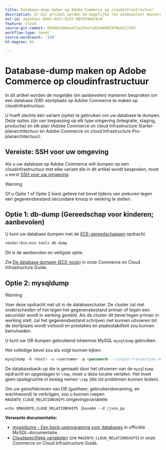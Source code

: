 ```yaml
---
title: Database-dump maken op Adobe Commerce op cloudinfrastructuur
description: In dit artikel worden de mogelijke (en aanbevolen) manieren besproken om een database (DB)-stortplaats op Adobe Commerce te maken op cloudinfrastructuur.
exl-id: 4a2e54ac-8d65-4e51-8337-08f9748dc6c0
feature: Cloud
source-git-commit: 0948b2a94ee4f2a355e7c024a09929f0ad223783
workflow-type: tm+mt
source-wordcount: '329'
ht-degree: 0%

---
```


# Database-dump maken op Adobe Commerce op cloudinfrastructuur

In dit artikel worden de mogelijke (en aanbevolen) manieren besproken om een database (DB)-stortplaats op Adobe Commerce te maken op cloudinfrastructuur.

U hoeft slechts één variant (optie) te gebruiken om uw database te dumpen. Deze opties zijn van toepassing op elk type omgeving (integratie, staging, productie) en elk plan (Adobe Commerce on cloud Infrastructure Starter-planarchitectuur en Adobe Commerce on cloud Infrastructure Pro-planarchitectuur).

## Vereiste: SSH voor uw omgeving

Als u uw database op Adobe Commerce wilt dumpen op een cloudinfrastructuur met elke variant die in dit artikel wordt besproken, moet u eerst [SSH voor uw omgeving](https://experienceleague.adobe.com/docs/commerce-cloud-service/user-guide/develop/secure-connections.html).

>[!WARNING]
>
>Of u Optie 1 of Optie 2 kiest gelieve het bevel tijdens van piekuren tegen een gegevensbestand secundaire knoop in werking te stellen.

## Optie 1: db-dump (**Gereedschap voor kinderen; aanbevolen**)

U kunt uw database dumpen met de [ECE-gereedschappen](https://experienceleague.adobe.com/docs/commerce-cloud-service/user-guide/dev-tools/ece-tools/update-package.html) opdracht:

```php
vendor/bin/ece-tools db-dump
```

Dit is de aanbevolen en veiligste optie.

Zie [De database dumpen (ECE-tools)](https://experienceleague.adobe.com/docs/commerce-cloud-service/user-guide/develop/storage/database-dump.html) in onze Commerce on Cloud Infrastructure Guide.

## Optie 2: mysqldump

>[!WARNING]
>
>Voer deze opdracht niet uit in de databasecluster. De cluster zal niet onderscheiden of het tegen het gegevensbestand primair of tegen een secundair wordt in werking gesteld. Als de cluster dit bevel tegen primair in werking stelt, zal het gegevensbestand schrijven niet kunnen uitvoeren tot de stortplaats wordt voltooid en prestaties en plaatsstabiliteit zou kunnen beïnvloeden.

U kunt uw OB dumpen gebruikend inheemse MySQL `mysqldump` gebruiken.

Het volledige bevel zou als volgt kunnen kijken:

```sql
mysqldump -h <host> -u <username> -p <password> --single-transaction <db_name> | gzip > /tmp/<dump_name>.sql.gz
```

De databaseback-up die is gemaakt door het uitvoeren van de `mysqldump` opdracht en opgeslagen in `\tmp`, moet u deze locatie verlaten. Het moet geen opslagruimte in beslag nemen `\tmp` (die tot problemen kunnen leiden).

Om uw geloofsbrieven van DB (gastheer, gebruikersbenaming, en wachtwoord) te verkrijgen, zou u kunnen roepen `MAGENTO_CLOUD_RELATIONSHIPS` omgevingsvariabele:

```
echo $MAGENTO_CLOUD_RELATIONSHIPS |base64 --d |json_pp
```

**Verwante documentatie:**

* [mysqldump - Een back-upprogramma voor databases](https://dev.mysql.com/doc/refman/8.0/en/mysqldump.html) in officiële MySQL-documentatie.
* [Cloudspecifieke variabelen](https://experienceleague.adobe.com/docs/commerce-cloud-service/user-guide/configure/env/stage/variables-cloud.html) (zie `MAGENTO_CLOUD_RELATIONSHIPS`) in onze Commerce on Cloud Infrastructure Guide.
